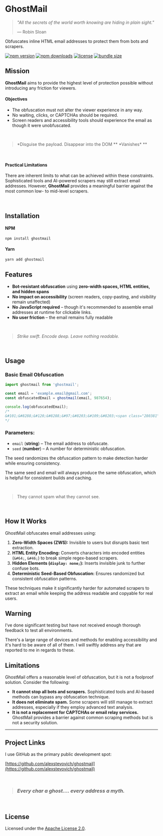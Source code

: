 # GhostMail

> 
> _"All the secrets of the world worth knowing are hiding in plain sight."_
>
> — Robin Sloan
> 

Obfuscates inline HTML email addresses to protect them from bots and scrapers.

[![npm version](https://img.shields.io/npm/v/ghostmail)](https://www.npmjs.com/package/ghostmail) [![npm downloads](https://img.shields.io/npm/dt/ghostmail)](https://www.npmjs.com/package/ghostmail) [![license](https://img.shields.io/github/license/alexstevovich/ghostmail)](https://github.com/yourusername/ghostmail/blob/main/LICENSE) [![bundle size](https://img.shields.io/bundlephobia/minzip/ghostmail)](https://bundlephobia.com/package/ghostmail)

## Mission

**GhostMail** aims to provide the highest level of protection possible without introducing any friction for viewers.

#### Objectives

- The obfuscation must not alter the viewer experience in any way.
- No waiting, clicks, or CAPTCHAs should be required.
- Screen readers and accessibility tools should experience the email as though it were unobfuscated.

<br>

>
> *Disguise the payload. Disappear into the DOM \*\* *Vanishes\* \*\*
> 

<br>

#### Practical Limitations

There are inherent limits to what can be achieved within these constraints. Sophisticated tools and AI-powered scrapers may still extract email addresses. However, **GhostMail** provides a meaningful barrier against the most common low- to mid-level scrapers.

<br>

## Installation

#### NPM

```
npm install ghostmail
```

#### Yarn

```sh
yarn add ghostmail
```

## Features

- **Bot-resistant obfuscation** using **zero-width spaces, HTML entities, and hidden spans**
- **No impact on accessibility** (screen readers, copy-pasting, and visibility remain unaffected)
- **No JavaScript required** – though it's recommended to assemble email addresses at runtime for clickable links.
- **No user friction** – the email remains fully readable

<br>
    
> 
> *Strike swift. Encode deep. Leave nothing readable.*
>

<br>

## Usage

### **Basic Email Obfuscation**

```js
import ghostmail from 'ghostmail';

const email = 'example.email@gmail.com';
const obfuscatedEmail = ghostmail(email, 987654);

console.log(obfuscatedEmail);
/*
&#101;&#8288;&#120;&#8288;&#97;&#8203;&#109;&#8203;<span class="280381" aria-hidden="true" style="display:none !important;">&#51;</span>&#112;&#8288;&#108;&#8203;&#101;&#8203;&#x2E;&#8288;&#101;&#8288;&#109;&#8203;&#97;&#8288;&#105;&#8288;&#108;&#8203;&#x00040;&#8288;&#103;&#8288;&#109;&#8203;<span style="display: none !important;" aria-hidden="true" class="280421">&#51;</span>&#97;&#8203;&#105;&#8288;&#108;&#8203;&#x2E;&#8203;&#99;&#8288;&#111;&#8203;&#109;&#8203;
*/
```

### **Parameters:**

- `email` (**string**) – The email address to obfuscate.
- `seed` (**number**) – A number for deterministic obfuscation.

The seed randomizes the obfuscation pattern to make detection harder while ensuring consistency.

The same seed and email will always produce the same obfuscation, which is helpful for consistent builds and caching.

<br>

> 
> They cannot spam what they cannot see.
> 

<br>

## How It Works

GhostMail obfuscates email addresses using:

1.  **Zero-Width Spaces (ZWS):** Invisible to users but disrupts basic text extraction.
2.  **HTML Entity Encoding:** Converts characters into encoded entities (`&#64;`, `&#46;`) to break simple regex-based scrapers.
3.  **Hidden Elements (`display: none;`):** Inserts invisible junk to further confuse bots.
4.  **Deterministic Seed-Based Obfuscation:** Ensures randomized but consistent obfuscation patterns.

These techniques make it significantly harder for automated scrapers to extract an email while keeping the address readable and copyable for real users.

## Warning

I’ve done significant testing but have not received enough thorough feedback to test all environments.

There's a large range of devices and methods for enabling accessibility and it's hard to be aware of all of them. I will swiftly address any that are reported to me in regards to these.

## Limitations

GhostMail offers a reasonable level of obfuscation, but it is not a foolproof solution. Consider the following:

- **It cannot stop all bots and scrapers.** Sophisticated tools and AI-based methods can bypass any obfuscation technique.
- **It does not eliminate spam.** Some scrapers will still manage to extract addresses, especially if they employ advanced text analysis.
- **It is not a replacement for CAPTCHAs or email relay services.** GhostMail provides a barrier against common scraping methods but is not a security solution.

---

## Project Links

I use GitHub as the primary public development spot:

[https://github.com/alexstevovich/ghostmail](https://github.com/alexstevovich/ghostmail)

<br>

> 
> ### _Every char a ghost.... every address a myth._
> 

<br>

## License

Licensed under the [Apache License 2.0](https://www.apache.org/licenses/LICENSE-2.0).
